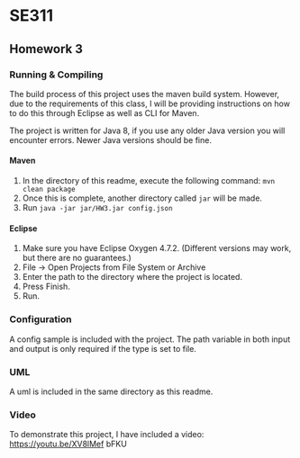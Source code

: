 # SE311
## Homework 3

### Running & Compiling

The build process of this project uses the maven build system. However, due to the requirements of this class, I will be providing instructions on how to do this through Eclipse as well as CLI for Maven.

The project is written for Java 8, if you use any older Java version you will encounter errors. Newer Java versions should be fine.

#### Maven

1. In the directory of this readme, execute the following command: `mvn clean package`
2. Once this is complete, another directory called `jar` will be made.
3. Run `java -jar jar/HW3.jar config.json`

#### Eclipse

1. Make sure you have Eclipse Oxygen 4.7.2. (Different versions may work, but there are no guarantees.)
2. File -> Open Projects from File System or Archive
3. Enter the path to the directory where the project is located.
4. Press Finish.
5. Run.

### Configuration

A config sample is included with the project. The path variable in both input and output is only required if the type is set to file.

### UML

A uml is included in the same directory as this readme.

### Video

To demonstrate this project, I have included a video: https://youtu.be/XV8lMef  bFKU
